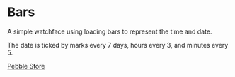 # Bars

A simple watchface using loading bars to represent the time and date.

The date is ticked by marks every 7 days, hours every 3, and minutes every 5.

[Pebble Store](https://apps.getpebble.com/en_US/application/583b182600355aeba4000137)
